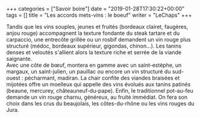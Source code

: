 +++
categories = ["Savoir boire"]
date = "2019-01-28T17:30:22+00:00"
tags = [] 
title = "Les accords mets-vins : le boeuf"
writer = "LeChaps"
+++

Tandis que les vins souples, jeunes et fruités (bordeaux clairet, faugères, anjou rouge) accompagnent la texture fondante du steak tartare et du carpaccio, une entrecôte grillée ou un rosbif demandent un vin rouge plus structuré (médoc, bordeaux supérieur, gigondas, chinon…). Les tanins denses et veloutés s'allient alors la texture riche et serrée de la viande saignante.  
Avec une côte de bœuf, montera en gamme avec un saint-estèphe, un margaux, un saint-julien, un pauillac ou encore un vin structuré du sud-ouest : pécharmant, madiran. La chair confite des viandes braisées et mijotées offre un moelleux qui appelle des vins évolués aux tanins patinés (beaune, mercurey, châteauneuf-du-pape). Enfin, le traditionnel pot-au-feu demande un vin rouge charnu, généreux, au fruité immédiat. On fera son choix dans les crus du beaujolais, les côtes-du-rhône ou les vins rouges du Jura.
